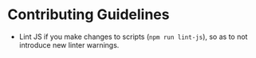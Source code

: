 Contributing Guidelines
===

* Lint JS if you make changes to scripts (`npm run lint-js`), so as to not introduce new linter warnings.
